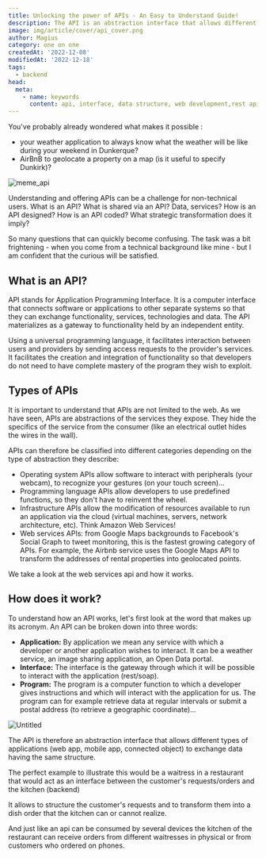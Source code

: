 ```yaml
---
title: Unlocking the power of APIs - An Easy to Understand Guide!
description: The API is an abstraction interface that allows different types of applications (web app, mobile app, connected object) to exchange data while having the same structure.
image: img/article/cover/api_cover.png
author: Magius
category: one on one
createdAt: '2022-12-08'
modifiedAt: '2022-12-18'
tags:
  - backend
head:
  meta:
    - name: keywords
      content: api, interface, data structure, web development,rest api, soap api, what is api, api definition, api integration, api meaning
---
```


You've probably already wondered what makes it possible :

- your weather application to always know what the weather will be like during your weekend in Dunkerque?
- AirBnB to geolocate a property on a map (is it useful to specify Dunkirk)?

![meme\_api](/img/article/meme_api.png)

Understanding and offering APIs can be a challenge for non-technical users. What is an API? What is shared via an API? Data, services? How is an API designed? How is an API coded? What strategic transformation does it imply?

So many questions that can quickly become confusing. The task was a bit frightening - when you come from a technical background like mine - but I am confident that the curious will be satisfied.

## What is an API?

API stands for Application Programming Interface. It is a computer interface that connects software or applications to other separate systems so that they can exchange functionality, services, technologies and data. The API materializes as a gateway to functionality held by an independent entity.

Using a universal programming language, it facilitates interaction between users and providers by sending access requests to the provider's services. It facilitates the creation and integration of functionality so that developers do not need to have complete mastery of the program they wish to exploit.

## Types of APIs

It is important to understand that APIs are not limited to the web. As we have seen, APIs are abstractions of the services they expose. They hide the specifics of the service from the consumer (like an electrical outlet hides the wires in the wall).

APIs can therefore be classified into different categories depending on the type of abstraction they describe:

- Operating system APIs allow software to interact with peripherals (your webcam), to recognize your gestures (on your touch screen)...
- Programming language APIs allow developers to use predefined functions, so they don't have to reinvent the wheel.
- Infrastructure APIs allow the modification of resources available to run an application via the cloud (virtual machines, servers, network architecture, etc). Think Amazon Web Services!
- Web services APIs: from Google Maps backgrounds to Facebook's Social Graph to tweet monitoring, this is the fastest growing category of APIs. For example, the Airbnb service uses the Google Maps API to transform the addresses of rental properties into geolocated points.

We take a look at the web services api and how it works.

## How does it work?

To understand how an API works, let's first look at the word that makes up its acronym. An API can be broken down into three words:

- **Application:** By application we mean any service with which a developer or another application wishes to interact. It can be a weather service, an image sharing application, an Open Data portal.
- **Interface:** The interface is the gateway through which it will be possible to interact with the application (rest/soap).
- **Program:** The program is a computer function to which a developer gives instructions and which will interact with the application for us. The program can for example retrieve data at regular intervals or submit a postal address (to retrieve a geographic coordinate)...

![Untitled](/img/article/schema_api.png)

The API is therefore an abstraction interface that allows different types of applications (web app, mobile app, connected object) to exchange data having the same structure.

The perfect example to illustrate this would be a waitress in a restaurant that would act as an interface between the customer's requests/orders and the kitchen (backend)

It allows to structure the customer's requests and to transform them into a dish order that the kitchen can or cannot realize.

And just like an api can be consumed by several devices the kitchen of the restaurant can receive orders from different waitresses in physical or from customers who ordered on phones.
